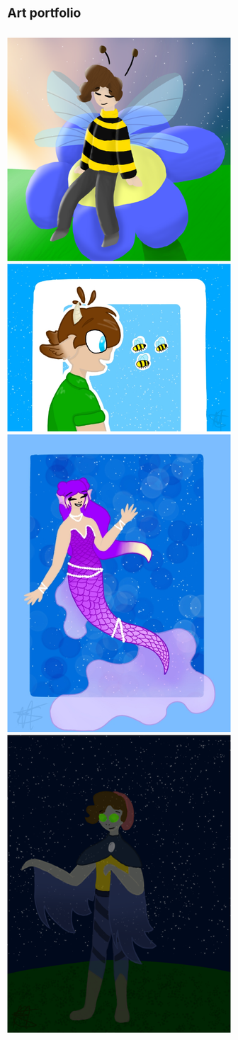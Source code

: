 <html>
    <head>
        <title>Lunatictia art portfolio</title>
        <meta charset="UTF-8">
        <meta name="viewport" content="width=device-width, initial-scale=1.0">
    </head>
    <body>
        <h1>Art portfolio<h1>
        <img src="competition_entry.png" alt="discord server icon entry">
        <img src="tubbee.jpg" alt="bee boy like a da bees">
        <img src="origin!niki.jpg" alt="merling niki :)">
        <img src="mod wilbur.png" alt="Phantombur">
    </body>
</html>
